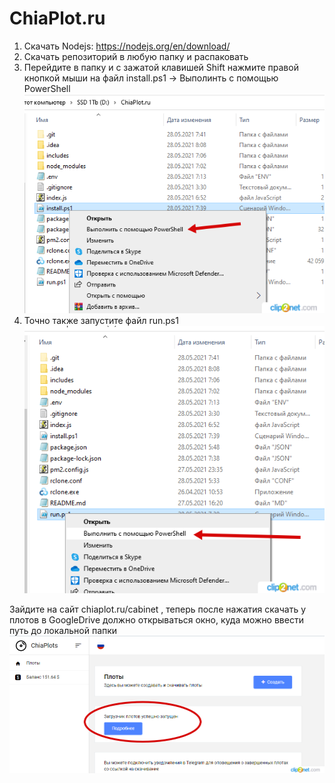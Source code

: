 # ChiaPlot.ru

1. Скачать Nodejs: https://nodejs.org/en/download/
2. Скачать репозиторий в любую папку и распаковать
3. Перейдите в папку и с зажатой клавишей Shift нажмите правой кнопкой мыши на файл install.ps1 -> Выполинть с помощью PowerShell
![GitHub Logo](/images/powershell.png)
5. Точно также запустите файл run.ps1
![GitHub Logo](/images/powershell1.png)

Зайдите на сайт chiaplot.ru/cabinet , теперь после нажатия скачать у плотов в GoogleDrive должно открываться окно, куда можно ввести путь до локальной папки
![GitHub Logo](/images/done.png)

